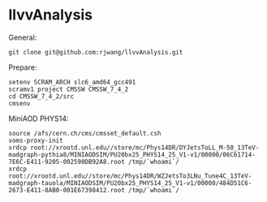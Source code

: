 llvvAnalysis
==============

General:

	git clone git@github.com:rjwang/llvvAnalysis.git


Prepare:

	setenv SCRAM_ARCH slc6_amd64_gcc491
	scramv1 project CMSSW CMSSW_7_4_2
	cd CMSSW_7_4_2/src
	cmsenv

MiniAOD PHYS14:

	source /afs/cern.ch/cms/cmsset_default.csh
	voms-proxy-init
	xrdcp root://xrootd.unl.edu//store/mc/Phys14DR/DYJetsToLL_M-50_13TeV-madgraph-pythia8/MINIAODSIM/PU20bx25_PHYS14_25_V1-v1/00000/06C61714-7E6C-E411-9205-002590DB92A8.root /tmp/`whoami`/
	xrdcp root://xrootd.unl.edu//store/mc/Phys14DR/WZJetsTo3LNu_Tune4C_13TeV-madgraph-tauola/MINIAODSIM/PU20bx25_PHYS14_25_V1-v1/00000/484D51C6-2673-E411-8AB0-001E67398412.root /tmp/`whoami`/
